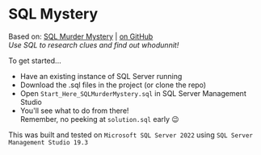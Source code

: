 # SQL Mystery
Based on: [SQL Murder Mystery](https://mystery.knightlab.com/) | [on GitHub](https://github.com/NUKnightLab/sql-mysteries) <br>
_Use SQL to research clues and find out whodunnit!_ <br>

To get started...
- Have an existing instance of SQL Server running
- Download the .sql files in the project (or clone the repo)
- Open `Start_Here_SQLMurderMystery.sql` in SQL Server Management Studio
- You'll see what to do from there!<br>
  Remember, no peeking at `solution.sql` early :wink:

This was built and tested on `Microsoft SQL Server 2022` using `SQL Server Management Studio 19.3` 

